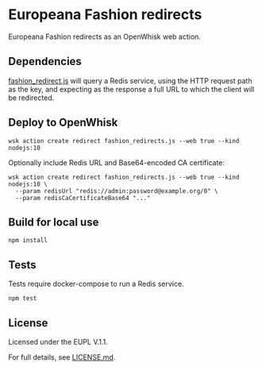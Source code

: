 # Europeana Fashion redirects

Europeana Fashion redirects as an OpenWhisk web action.

## Dependencies

[fashion_redirect.js](fashion_redirect.js) will query a Redis service, using the
HTTP request path as the key, and expecting as the response a full URL to which
the client will be redirected.

## Deploy to OpenWhisk

```
wsk action create redirect fashion_redirects.js --web true --kind nodejs:10
```

Optionally include Redis URL and Base64-encoded CA certificate:
```
wsk action create redirect fashion_redirects.js --web true --kind nodejs:10 \
  --param redisUrl "redis://admin:password@example.org/0" \
  --param redisCaCertificateBase64 "..."
```

## Build for local use

```
npm install
```

## Tests

Tests require docker-compose to run a Redis service.

```
npm test
```

## License

Licensed under the EUPL V.1.1.

For full details, see [LICENSE.md](LICENSE.md).
